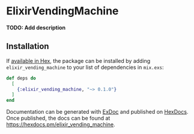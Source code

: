 # ElixirVendingMachine

**TODO: Add description**

## Installation

If [available in Hex](https://hex.pm/docs/publish), the package can be installed
by adding `elixir_vending_machine` to your list of dependencies in `mix.exs`:

```elixir
def deps do
  [
    {:elixir_vending_machine, "~> 0.1.0"}
  ]
end
```

Documentation can be generated with [ExDoc](https://github.com/elixir-lang/ex_doc)
and published on [HexDocs](https://hexdocs.pm). Once published, the docs can
be found at <https://hexdocs.pm/elixir_vending_machine>.

